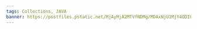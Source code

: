 ```yaml
---
tags: Collections, JAVA
banner: https://postfiles.pstatic.net/MjAyMjA2MTVfNDMg/MDAxNjU1MjY4ODI0ODg4.NHE-xl_VwI7GlDOdyGBGfPvgi4b3WofJq5fadADx4EUg.4_CGNiylDpdj06pW02VZe7ALbaW7SbpeJsYUAkGWk2kg.JPEG.qqqq527/e95d28632bbb9080270be77a47cc12cc.jpg?type=w773
---
```

